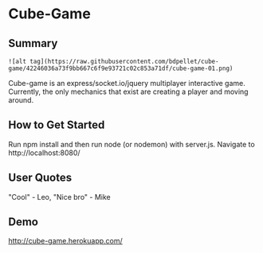 # Cube-Game #
 
## Summary ##
	![alt tag](https://raw.githubusercontent.com/bdpellet/cube-game/42246036a73f9bb667c6f9e93721c02c853a71df/cube-game-01.png)
  Cube-game is an express/socket.io/jquery multiplayer interactive game. Currently, the only mechanics that exist are creating a player and moving around.

## How to Get Started ##
  Run npm install and then run node (or nodemon) with server.js. Navigate to http://localhost:8080/

## User Quotes ##
  "Cool" - Leo, "Nice bro" - Mike

## Demo ##
  http://cube-game.herokuapp.com/
